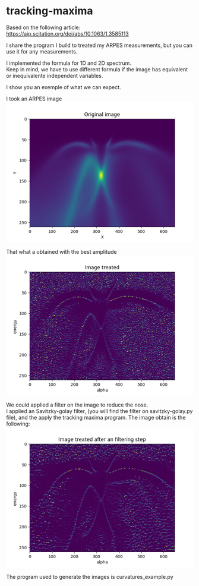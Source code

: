 # tracking-maxima


Based on the following article:  
https://aip.scitation.org/doi/abs/10.1063/1.3585113


I share the program I build to treated my ARPES measurements, but you can use it for any measurements.

I implemented the formula for 1D and 2D spectrum.  
Keep in mind, we have to use different formula if the image has equivalent or inequivalente independent variables.

I show you an exemple of what we can expect.

I took an ARPES image  
<img src="./original_img.png">  
    
That what a obtained with the best amplitude  
<img src="./img_treated.png">  
  
We could applied a filter on the image to reduce the nose.  
I applied an Savitzky-golay filter, (you will find the filter on savitzky-golay.py file), and the apply the tracking maxima program.
The image obtain is the following:   
<img src="./img_treated_filtered.png">    


The program used to generate the images is curvatures_example.py


